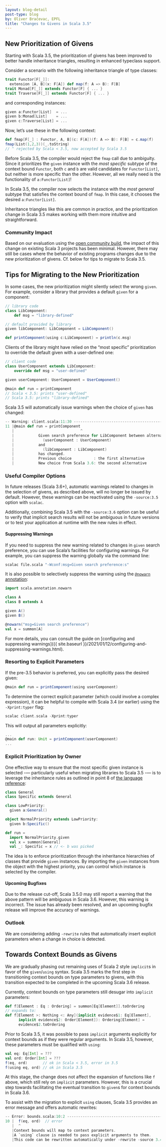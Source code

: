 ```yaml
---
layout: blog-detail
post-type: blog
by: Oliver Bračevac, EPFL
title: "Changes to Givens in Scala 3.5"
---
```


## New Prioritization of Givens

Starting with Scala 3.5, the prioritization of givens has been
improved to better handle inheritance triangles, resulting in enhanced
typeclass support.

Consider a scenario with the following inheritance triangle of type
classes:
```scala
trait Functor[F[_]]:
  extension [A, B](x: F[A]) def map(f: A => B): F[B]
trait Monad[F[_]] extends Functor[F] { ... }
trait Traverse[F[_]] extends Functor[F] { ... }
```
and corresponding instances:
```scala
given a:Functor[List]  = ...
given b:Monad[List]    = ...
given c:Traverse[List] = ...
```
Now, let’s use these in the following context:
```scala
def fmap[F[_] : Functor, A, B](c: F[A])(f: A => B): F[B] = c.map(f)
fmap(List(1,2,3))(_.toString)
// ^ rejected by Scala < 3.5, now accepted by Scala 3.5
```

Before Scala 3.5, the compiler would reject the `fmap` call due to
ambiguity. Since it prioritizes the `given` instance with the _most
specific_ subtype of the context bound `Functor`, both `c` and `b` are
valid candidates for `Functor[List]`, but neither is more specific
than the other. However, all we really need is the functionality of
`a:Functor[List]`!

In Scala 3.5, the compiler now selects the instance with the _most
general_ subtype that satisfies the context bound of `fmap`. In this
case, it chooses the desired `a:Functor[List]`.

Inheritance triangles like this are common in practice, and the
prioritization change in Scala 3.5 makes working with them more
intuitive and straightforward.

### Community Impact

Based on our evaluation using the [open community
build](https://github.com/VirtusLab/community-build3), the impact of
this change on existing Scala 3 projects has been minimal. However,
there may still be cases where the behavior of existing programs
changes due to the new prioritization of givens. Cf. below for
tips to migrate to Scala 3.5.


## Tips for Migrating to the New Prioritization


In some cases, the new prioritization might silently select the wrong
`given`. For example, consider a library that provides a default
`given` for a component:
```scala
// library code
class LibComponent:
    def msg = "library-defined"

// default provided by library
given libComponent: LibComponent = LibComponent()

def printComponent(using c:LibComponent) = println(c.msg)
```

Clients of the library might have relied on the “most specific”
prioritization to override the default given with a user-defined one:
```scala
// client code
class UserComponent extends LibComponent:
    override def msg = "user-defined"

given userComponent: UserComponent = UserComponent()

@main def run = printComponent 
// Scala < 3.5: prints "user-defined"
// Scala 3.5: prints "library-defined"
```

Scala 3.5 will automatically issue
warnings when the choice of `given` has changed:

```scala
-- Warning: client.scala:11:30 ------------------------------------------
11 |@main def run = printComponent
   |                              ^
   |           Given search preference for LibComponent between alternatives
   |             (userComponent : UserComponent)
   |           and
   |             (libComponent : LibComponent)
   |           has changed.
   |           Previous choice          : the first alternative
   |           New choice from Scala 3.6: the second alternative
```


### Useful Compiler Options

In future releases (Scala 3.6+), automatic warnings related to changes
in the selection of givens, as described above, will no longer be
issued by default. However, these warnings can be reactivated using
the `-source:3.5` option with `scalac`.

Additionally, combining Scala 3.5 with the `-source:3.6` option can be
useful to verify that implicit search results will not be ambiguous in
future versions or to test your application at runtime with the new
rules in effect.

#### Suppressing Warnings

If you need to suppress the new warning related to changes in `given`
search preference, you can use Scala’s facilities for configuring
warnings. For example, you can suppress the warning globally via the
command line:

```bash
scalac file.scala "-Wconf:msg=Given search preference:s"
```

It is also possible to selectively suppress the warning
using the  [`@nowarn` annotation](https://www.scala-lang.org/api/current/scala/annotation/nowarn.html):

```scala
import scala.annotation.nowarn

class A
class B extends A

given A()
given B()

@nowarn("msg=Given search preference")
val x = summon[A]
```

For more details, you can consult the guide on [configuring and suppressing warnings]({{ site.baseurl }}/2021/01/12/configuring-and-suppressing-warnings.html).

### Resorting to Explicit Parameters

If the pre-3.5 behavior is preferred, you can explicitly pass the
desired given:
```scala
@main def run = printComponent(using userComponent)
```

To determine the correct explicit parameter (which could involve a
complex expression), it can be helpful to compile with Scala 3.4 (or
earlier) using the `-Xprint:typer` flag:
```scala
scalac client.scala -Xprint:typer
```
This will output all parameters explicitly:
```scala
...
@main def run: Unit = printComponent(userComponent)
...
```

### Explicit Prioritization by Owner

One effective way to ensure that the most specific given instance is
selected -— particularly useful when migrating libraries to Scala 3.5 -—
is to leverage the inheritance rules as outlined in point 8 of [the
language
reference](https://docs.scala-lang.org/scala3/reference/changed-features/implicit-resolution.html):

```scala
class General
class Specific extends General

class LowPriority:
  given a:General()

object NormalPriority extends LowPriority:
  given b:Specific()

def run =
  import NormalPriority.given
  val x = summon[General]
  val _: Specific = x // <- b was picked
```

The idea is to enforce prioritization through the inheritance
hierarchies of classes that provide `given` instances. By importing the
`given` instances from the object with the highest priority, you can
control which instance is selected by the compiler.

#### Upcoming Bugfixes

 Due to the release cut-off, Scala 3.5.0 may still report a
warning that the above pattern will be ambiguous in Scala
3.6. However, this warning is incorrect. The issue has already been
resolved, and an upcoming bugfix release will improve the
accuracy of warnings.


### Outlook

We are considering adding `-rewrite` rules that automatically insert
explicit parameters when a change in choice is detected.


## Towards Context Bounds as Givens

We are gradually phasing out remaining uses of Scala 2 style
`implicit`s in favor of the `given`/`using` syntax.  Scala 3.5 marks
the first step in transitioning context bounds on type parameters to
givens, with this transition expected to be completed in the upcoming
Scala 3.6 release.

Currently, context bounds on type parameters still desugar into
`implicit` parameters:

```scala
def f[Element : Eq : Ordering] = summon[Eq[Element]].toOrdering 
// expands to:
def f[Element >: Nothing <: Any](implicit evidence$1: Eq[Element],
      implicit evidence$2: Order[Element]): Ordering[Element] =
      evidence$2.toOrdering
```

Prior to Scala 3.5, it was possible to pass `implicit` arguments
explicitly for context bounds as if they were regular arguments. In
Scala 3.5, however, these parameters must be qualified with `using`:

```scala
val eq: Eq[Int] = ???
val ord: Order[Int] = ???
f(eq, ord)       // ok in Scala < 3.5, error in 3.5
f(using eq, ord) // ok in Scala 3.5
```

At this stage, the change does not affect the expansion of functions
like `f` above, which still rely on `implicit` parameters. However,
this is a crucial step towards facilitating the eventual transition to
`given`s for context bounds in Scala 3.6.

To assist with the migration to explicit `using` clauses, Scala 3.5
provides an error message and offers automatic rewrites:

```scala
-- Error: bounds.scala:10:2 ----------------------------------------------
10 |  f(eq, ord)  // error
   |  ^
   |Context bounds will map to context parameters.
   |A `using` clause is needed to pass explicit arguments to them.
   |This code can be rewritten automatically under -rewrite -source 3.4-migration.
```
